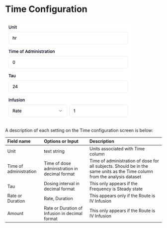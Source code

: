 # Time Configuration
![Time configuration input](./images/Time_input.png)

A description of each setting on the Time configuration screen is below:

|Field name|Options or Input|Description|
|:---|:---|:---|
|Unit|text string|Units associated with Time column|
|Time of administration|Time of dose administration in decimal format| Time of administration of dose for all subjects. Should be in the same units as the Time column from the analysis dataset|
|Tau|Dosing interval in decimal format|This only appears if the Frequency is Steady state|
|Rate or Duration|Rate, Duration|This appears only if the Route is IV Infusion|
|Amount|Rate or Duration of Infusion in decimal format| This only appears if the Route is IV Infusion|
